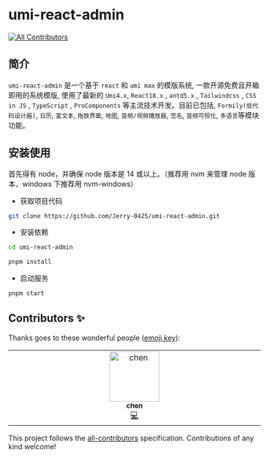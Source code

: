 # umi-react-admin
<!-- ALL-CONTRIBUTORS-BADGE:START - Do not remove or modify this section -->
[![All Contributors](https://img.shields.io/badge/all_contributors-1-orange.svg?style=flat-square)](#contributors-)
<!-- ALL-CONTRIBUTORS-BADGE:END -->

## 简介

`umi-react-admin` 是一个基于 `react` 和 `umi max` 的模版系统, 一款开源免费且开箱即用的系统模版, 使用了最新的 `Umi4.x`, `React18.x` , `antd5.x` , `Tailwindcss` , `CSS in JS` , `TypeScript` , `ProComponents` 等主流技术开发。目前已包括, `Formily(低代码设计器)`, `日历`, `富文本`, `拖放界面`, `地图`, `音频/视频播放器`, `签名`, `音频可视化`, `多语言`等模块功能。

## 安装使用

首先得有 node，并确保 node 版本是 14 或以上。（推荐用 nvm 来管理 node 版本，windows 下推荐用 nvm-windows）

- 获取项目代码

```bash
git clone https://github.com/Jerry-0425/umi-react-admin.git
```

- 安装依赖

```bash
cd umi-react-admin

pnpm install
```

- 启动服务

```bash
pnpm start
```

## Contributors ✨

Thanks goes to these wonderful people ([emoji key](https://allcontributors.org/docs/en/emoji-key)):

<!-- ALL-CONTRIBUTORS-LIST:START - Do not remove or modify this section -->
<!-- prettier-ignore-start -->
<!-- markdownlint-disable -->
<table>
  <tbody>
    <tr>
      <td align="center" valign="top" width="14.28%"><a href="https://github.com/cc9971"><img src="https://avatars.githubusercontent.com/u/85613959?v=4?s=100" width="100px;" alt="chen"/><br /><sub><b>chen</b></sub></a><br /><a href="https://github.com/JerryHub-dev/umi-react-admin/commits?author=cc9971" title="Code">💻</a></td>
    </tr>
  </tbody>
</table>

<!-- markdownlint-restore -->
<!-- prettier-ignore-end -->

<!-- ALL-CONTRIBUTORS-LIST:END -->

This project follows the [all-contributors](https://github.com/all-contributors/all-contributors) specification. Contributions of any kind welcome!